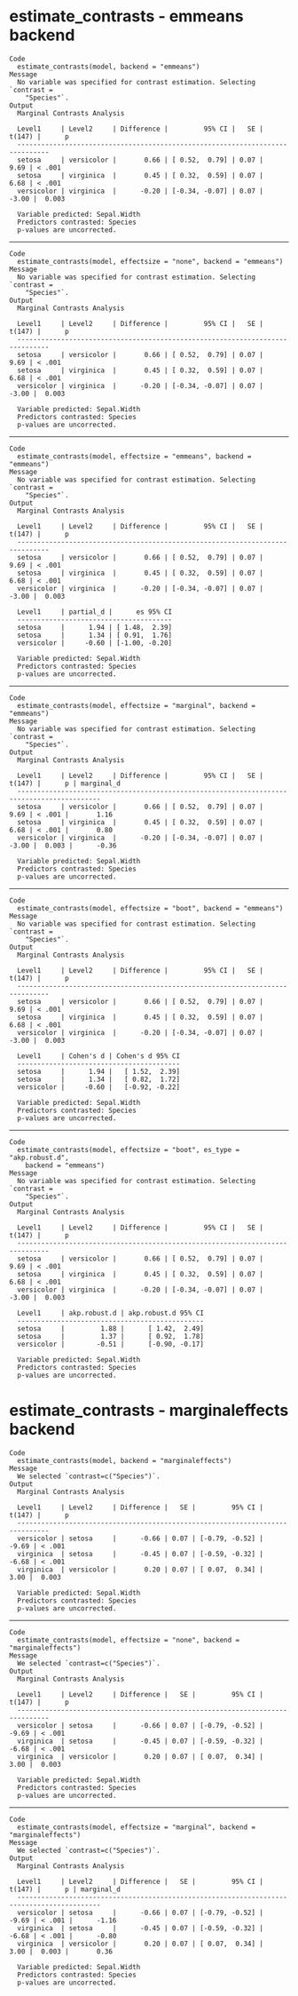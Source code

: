 # estimate_contrasts - emmeans backend

    Code
      estimate_contrasts(model, backend = "emmeans")
    Message
      No variable was specified for contrast estimation. Selecting `contrast =
        "Species"`.
    Output
      Marginal Contrasts Analysis
      
      Level1     | Level2     | Difference |         95% CI |   SE | t(147) |      p
      ------------------------------------------------------------------------------
      setosa     | versicolor |       0.66 | [ 0.52,  0.79] | 0.07 |   9.69 | < .001
      setosa     | virginica  |       0.45 | [ 0.32,  0.59] | 0.07 |   6.68 | < .001
      versicolor | virginica  |      -0.20 | [-0.34, -0.07] | 0.07 |  -3.00 |  0.003
      
      Variable predicted: Sepal.Width
      Predictors contrasted: Species
      p-values are uncorrected.

---

    Code
      estimate_contrasts(model, effectsize = "none", backend = "emmeans")
    Message
      No variable was specified for contrast estimation. Selecting `contrast =
        "Species"`.
    Output
      Marginal Contrasts Analysis
      
      Level1     | Level2     | Difference |         95% CI |   SE | t(147) |      p
      ------------------------------------------------------------------------------
      setosa     | versicolor |       0.66 | [ 0.52,  0.79] | 0.07 |   9.69 | < .001
      setosa     | virginica  |       0.45 | [ 0.32,  0.59] | 0.07 |   6.68 | < .001
      versicolor | virginica  |      -0.20 | [-0.34, -0.07] | 0.07 |  -3.00 |  0.003
      
      Variable predicted: Sepal.Width
      Predictors contrasted: Species
      p-values are uncorrected.

---

    Code
      estimate_contrasts(model, effectsize = "emmeans", backend = "emmeans")
    Message
      No variable was specified for contrast estimation. Selecting `contrast =
        "Species"`.
    Output
      Marginal Contrasts Analysis
      
      Level1     | Level2     | Difference |         95% CI |   SE | t(147) |      p
      ------------------------------------------------------------------------------
      setosa     | versicolor |       0.66 | [ 0.52,  0.79] | 0.07 |   9.69 | < .001
      setosa     | virginica  |       0.45 | [ 0.32,  0.59] | 0.07 |   6.68 | < .001
      versicolor | virginica  |      -0.20 | [-0.34, -0.07] | 0.07 |  -3.00 |  0.003
      
      Level1     | partial_d |      es 95% CI
      ---------------------------------------
      setosa     |      1.94 | [ 1.48,  2.39]
      setosa     |      1.34 | [ 0.91,  1.76]
      versicolor |     -0.60 | [-1.00, -0.20]
      
      Variable predicted: Sepal.Width
      Predictors contrasted: Species
      p-values are uncorrected.

---

    Code
      estimate_contrasts(model, effectsize = "marginal", backend = "emmeans")
    Message
      No variable was specified for contrast estimation. Selecting `contrast =
        "Species"`.
    Output
      Marginal Contrasts Analysis
      
      Level1     | Level2     | Difference |         95% CI |   SE | t(147) |      p | marginal_d
      -------------------------------------------------------------------------------------------
      setosa     | versicolor |       0.66 | [ 0.52,  0.79] | 0.07 |   9.69 | < .001 |       1.16
      setosa     | virginica  |       0.45 | [ 0.32,  0.59] | 0.07 |   6.68 | < .001 |       0.80
      versicolor | virginica  |      -0.20 | [-0.34, -0.07] | 0.07 |  -3.00 |  0.003 |      -0.36
      
      Variable predicted: Sepal.Width
      Predictors contrasted: Species
      p-values are uncorrected.

---

    Code
      estimate_contrasts(model, effectsize = "boot", backend = "emmeans")
    Message
      No variable was specified for contrast estimation. Selecting `contrast =
        "Species"`.
    Output
      Marginal Contrasts Analysis
      
      Level1     | Level2     | Difference |         95% CI |   SE | t(147) |      p
      ------------------------------------------------------------------------------
      setosa     | versicolor |       0.66 | [ 0.52,  0.79] | 0.07 |   9.69 | < .001
      setosa     | virginica  |       0.45 | [ 0.32,  0.59] | 0.07 |   6.68 | < .001
      versicolor | virginica  |      -0.20 | [-0.34, -0.07] | 0.07 |  -3.00 |  0.003
      
      Level1     | Cohen's d | Cohen's d 95% CI
      -----------------------------------------
      setosa     |      1.94 |   [ 1.52,  2.39]
      setosa     |      1.34 |   [ 0.82,  1.72]
      versicolor |     -0.60 |   [-0.92, -0.22]
      
      Variable predicted: Sepal.Width
      Predictors contrasted: Species
      p-values are uncorrected.

---

    Code
      estimate_contrasts(model, effectsize = "boot", es_type = "akp.robust.d",
        backend = "emmeans")
    Message
      No variable was specified for contrast estimation. Selecting `contrast =
        "Species"`.
    Output
      Marginal Contrasts Analysis
      
      Level1     | Level2     | Difference |         95% CI |   SE | t(147) |      p
      ------------------------------------------------------------------------------
      setosa     | versicolor |       0.66 | [ 0.52,  0.79] | 0.07 |   9.69 | < .001
      setosa     | virginica  |       0.45 | [ 0.32,  0.59] | 0.07 |   6.68 | < .001
      versicolor | virginica  |      -0.20 | [-0.34, -0.07] | 0.07 |  -3.00 |  0.003
      
      Level1     | akp.robust.d | akp.robust.d 95% CI
      -----------------------------------------------
      setosa     |         1.88 |      [ 1.42,  2.49]
      setosa     |         1.37 |      [ 0.92,  1.78]
      versicolor |        -0.51 |      [-0.90, -0.17]
      
      Variable predicted: Sepal.Width
      Predictors contrasted: Species
      p-values are uncorrected.

# estimate_contrasts - marginaleffects backend

    Code
      estimate_contrasts(model, backend = "marginaleffects")
    Message
      We selected `contrast=c("Species")`.
    Output
      Marginal Contrasts Analysis
      
      Level1     | Level2     | Difference |   SE |         95% CI | t(147) |      p
      ------------------------------------------------------------------------------
      versicolor | setosa     |      -0.66 | 0.07 | [-0.79, -0.52] |  -9.69 | < .001
      virginica  | setosa     |      -0.45 | 0.07 | [-0.59, -0.32] |  -6.68 | < .001
      virginica  | versicolor |       0.20 | 0.07 | [ 0.07,  0.34] |   3.00 |  0.003
      
      Variable predicted: Sepal.Width
      Predictors contrasted: Species
      p-values are uncorrected.

---

    Code
      estimate_contrasts(model, effectsize = "none", backend = "marginaleffects")
    Message
      We selected `contrast=c("Species")`.
    Output
      Marginal Contrasts Analysis
      
      Level1     | Level2     | Difference |   SE |         95% CI | t(147) |      p
      ------------------------------------------------------------------------------
      versicolor | setosa     |      -0.66 | 0.07 | [-0.79, -0.52] |  -9.69 | < .001
      virginica  | setosa     |      -0.45 | 0.07 | [-0.59, -0.32] |  -6.68 | < .001
      virginica  | versicolor |       0.20 | 0.07 | [ 0.07,  0.34] |   3.00 |  0.003
      
      Variable predicted: Sepal.Width
      Predictors contrasted: Species
      p-values are uncorrected.

---

    Code
      estimate_contrasts(model, effectsize = "marginal", backend = "marginaleffects")
    Message
      We selected `contrast=c("Species")`.
    Output
      Marginal Contrasts Analysis
      
      Level1     | Level2     | Difference |   SE |         95% CI | t(147) |      p | marginal_d
      -------------------------------------------------------------------------------------------
      versicolor | setosa     |      -0.66 | 0.07 | [-0.79, -0.52] |  -9.69 | < .001 |      -1.16
      virginica  | setosa     |      -0.45 | 0.07 | [-0.59, -0.32] |  -6.68 | < .001 |      -0.80
      virginica  | versicolor |       0.20 | 0.07 | [ 0.07,  0.34] |   3.00 |  0.003 |       0.36
      
      Variable predicted: Sepal.Width
      Predictors contrasted: Species
      p-values are uncorrected.

